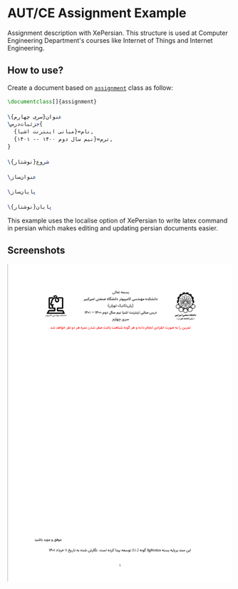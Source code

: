 # AUT/CE Assignment Example

Assignment description with XePersian. This structure is used at Computer Engineering Department's courses like Internet of Things and Internet Engineering.

## How to use?

Create a document based on [`assignment`](./assignment.cls) class as follow:

```tex
\documentclass[]{assignment}

\عنوان{سری چهارم}
\جزئیات‌درس{
  نام={مبانی اینترنت اشیا},
  ترم={نیم سال دوم ۱۴۰۰ -- ۱۴۰۱},
}

\شروع{نوشتار}

\عنوان‌ساز

\پایان‌ساز

\پایان{نوشتار}

```

This example uses the localise option of XePersian to write latex command in persian which makes editing and updating persian documents easier.

## Screenshots

![s1](./screenshots/s1.png)
